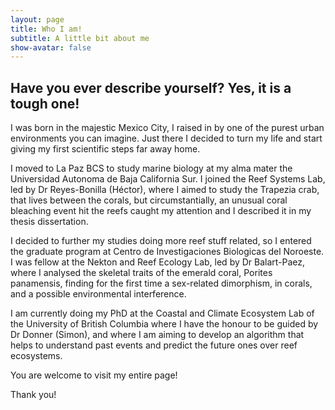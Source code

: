 ```yaml
---
layout: page
title: Who I am!
subtitle: A little bit about me
show-avatar: false
---
```


## Have you ever describe yourself? Yes, it is a tough one!

I was born in the majestic Mexico City, I raised in by one of the purest urban environments you can imagine. Just there I decided to turn my life and start giving my first scientific steps far away home. 

I moved to La Paz BCS to study marine biology at my alma mater the Universidad Autonoma de Baja California Sur. I joined the Reef Systems Lab, led by Dr Reyes-Bonilla (Héctor), where I aimed to study the Trapezia crab, that lives between the corals, but circumstantially, an unusual coral bleaching event hit the reefs caught my attention and I described it in my thesis dissertation.

I decided to further my studies doing more reef stuff related, so I entered the graduate program at Centro de Investigaciones Biologicas del Noroeste. I was fellow at the Nekton and Reef Ecology Lab, led by Dr Balart-Paez, where I analysed the skeletal traits of the emerald coral, Porites panamensis, finding for the first time a sex-related dimorphism, in corals, and a possible environmental interference. 

I am currently doing my PhD at the Coastal and Climate Ecosystem Lab of the University of British Columbia where I have the honour to be guided by Dr Donner (Simon), and where I am aiming to develop an algorithm that helps to understand past events and predict the future ones over reef ecosystems. 

You are welcome to visit my entire page! 

Thank you!

